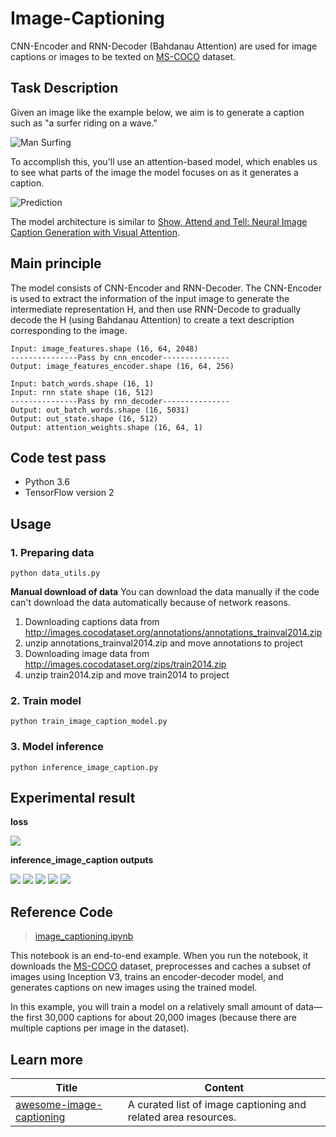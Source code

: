
# Image-Captioning
CNN-Encoder and RNN-Decoder (Bahdanau Attention) are used for image captions or images to be texted on [MS-COCO](http://cocodataset.org/#home) dataset.

## Task Description 
Given an image like the example below, we aim is to generate a caption such as "a surfer riding on a wave."

![Man Surfing](https://tensorflow.org/images/surf.jpg)

To accomplish this, you'll use an attention-based model, which enables us to see what parts of the image the model focuses on as it generates a caption.

![Prediction](https://tensorflow.org/images/imcap_prediction.png)

The model architecture is similar to [Show, Attend and Tell: Neural Image Caption Generation with Visual Attention](https://arxiv.org/abs/1502.03044).

## Main principle

The model consists of CNN-Encoder and RNN-Decoder. The CNN-Encoder is used to extract the information of the input image to generate the intermediate representation H, and then use RNN-Decode to gradually decode the H (using Bahdanau Attention) to create a text description corresponding to the image.


```
Input: image_features.shape (16, 64, 2048)
---------------Pass by cnn_encoder---------------
Output: image_features_encoder.shape (16, 64, 256)

Input: batch_words.shape (16, 1)
Input: rnn state shape (16, 512)
---------------Pass by rnn_decoder---------------
Output: out_batch_words.shape (16, 5031)
Output: out_state.shape (16, 512)
Output: attention_weights.shape (16, 64, 1)
```

## Code test pass
+ Python 3.6
+ TensorFlow version 2
## Usage

### 1. Preparing data

```
python data_utils.py
```

**Manual download of data**
You can download the data manually if the code can't download the data automatically because of network reasons.

1. Downloading captions data from http://images.cocodataset.org/annotations/annotations_trainval2014.zip
2. unzip annotations_trainval2014.zip and move annotations to project
3. Downloading image data from http://images.cocodataset.org/zips/train2014.zip
4. unzip train2014.zip and move train2014 to project

### 2. Train model

```
python train_image_caption_model.py
```

### 3. Model inference

```
python inference_image_caption.py
```


## Experimental result

**loss**

![](loss.png)

**inference_image_caption outputs**

![](0.png)
![](1.png)
![](2.png)
![](3.png)
![](4.png)


## Reference Code

> [image_captioning.ipynb](image_captioning.ipynb)

This notebook is an end-to-end example. When you run the notebook, it downloads the [MS-COCO](http://cocodataset.org/#home) dataset, preprocesses and caches a subset of images using Inception V3, trains an encoder-decoder model, and generates captions on new images using the trained model.

In this example, you will train a model on a relatively small amount of data—the first 30,000 captions for about 20,000 images (because there are multiple captions per image in the dataset).


## Learn more

|Title|Content|
|-|-|
|[awesome-image-captioning](https://github.com/zhjohnchan/awesome-image-captioning)|A curated list of image captioning and related area resources.|
